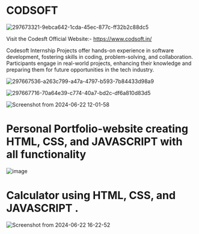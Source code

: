 # CODSOFT
![297673321-9ebca642-1cda-45ec-877c-ff32b2c88dc5](https://github.com/Sachin8206/CODSOFT/assets/171965411/b3ad32e5-7697-49a1-9a4d-db8c58d2d881)

Visit the Codesft Official Website:- https://www.codsoft.in/

Codesoft Internship Projects offer hands-on experience in software development, fostering skills in coding, problem-solving, and collaboration. Participants engage in real-world projects, enhancing their knowledge and preparing them for future opportunities in the tech industry.

![297667536-a263c799-a47a-4797-b593-7b84433d98a9](https://github.com/Sachin8206/CODSOFT/assets/171965411/9be02bd4-1e31-4e6f-b2d5-34aab1168195)

![297667716-70a64e39-c774-40a7-bd2c-df6a810d83d5](https://github.com/Sachin8206/CODSOFT/assets/171965411/567b3e61-f9e5-4112-93fb-4051f47f6511)

![Screenshot from 2024-06-22 12-01-58](https://github.com/Sachin8206/CODSOFT/assets/171965411/1af4d468-23b6-4a09-808b-83001451a86f)

# Personal Portfolio-website creating HTML, CSS, and JAVASCRIPT with all functionality

![image](https://github.com/Sachin8206/CODSOFT/assets/171965411/5ae52f0c-1adc-4bb2-8154-fa5bf5e14523)

# Calculator using HTML, CSS, and JAVASCRIPT . 

![Screenshot from 2024-06-22 16-22-52](https://github.com/Sachin8206/CODSOFT/assets/171965411/9193a668-1c32-40fb-86a5-32adfd92ec93)
